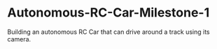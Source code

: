 # Autonomous-RC-Car-Milestone-1
Building an autonomous RC Car that can drive around a track using its camera.
